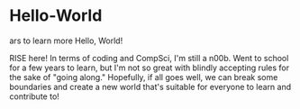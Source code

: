 # Hello-World
ars to learn more
Hello, World!

RISE here! In terms of coding and CompSci, I'm still a n00b. Went to school for a few years to learn, but I'm not so great with blindly accepting rules for the sake of "going along." Hopefully, if all goes well, we can break some boundaries and create a new world that's suitable for everyone to learn and contribute to!
